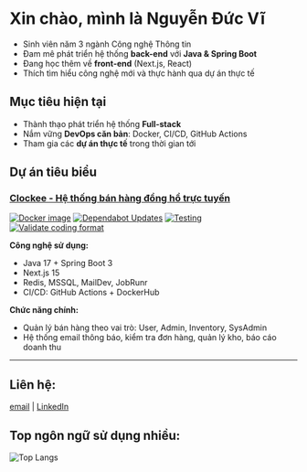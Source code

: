 #  Xin chào, mình là Nguyễn Đức Vĩ

- Sinh viên năm 3 ngành Công nghệ Thông tin  
- Đam mê phát triển hệ thống **back-end** với **Java & Spring Boot**  
- Đang học thêm về **front-end** (Next.js, React)  
- Thích tìm hiểu công nghệ mới và thực hành qua dự án thực tế  

## Mục tiêu hiện tại
- Thành thạo phát triển hệ thống **Full-stack**
- Nắm vững **DevOps căn bản**: Docker, CI/CD, GitHub Actions
- Tham gia các **dự án thực tế** trong thời gian tới

## Dự án tiêu biểu

### [Clockee - Hệ thống bán hàng đồng hồ trực tuyến](https://github.com/DuvNguyen/clockee)
[![Docker image](https://github.com/DuvNguyen/clockee/actions/workflows/ci-cd.yml/badge.svg)](https://github.com/DuvNguyen/clockee/actions/workflows/ci-cd.yml)
[![Dependabot Updates](https://github.com/DuvNguyen/clockee/actions/workflows/dependabot/dependabot-updates/badge.svg)](https://github.com/DuvNguyen/clockee/actions/workflows/dependabot/dependabot-updates)
[![Testing](https://github.com/DuvNguyen/clockee/actions/workflows/verify-test.yml/badge.svg)](https://github.com/DuvNguyen/clockee/actions/workflows/verify-test.yml)
[![Validate coding format](https://github.com/DuvNguyen/clockee/actions/workflows/format.yml/badge.svg)](https://github.com/DuvNguyen/clockee/actions/workflows/format.yml)

**Công nghệ sử dụng:**  
- Java 17 + Spring Boot 3  
- Next.js 15  
- Redis, MSSQL, MailDev, JobRunr  
- CI/CD: GitHub Actions + DockerHub  

**Chức năng chính:**  
- Quản lý bán hàng theo vai trò: User, Admin, Inventory, SysAdmin  
- Hệ thống email thông báo, kiểm tra đơn hàng, quản lý kho, báo cáo doanh thu

---

## Liên hệ: 
[email](mailto:nducvi.information@gmail.com) | [LinkedIn](https://linkedin.com/in/đức-vĩ-nguyễn-4b3880279)

## Top ngôn ngữ sử dụng nhiều:
![Top Langs](https://github-readme-stats.vercel.app/api/top-langs/?username=DuvNguyen)



